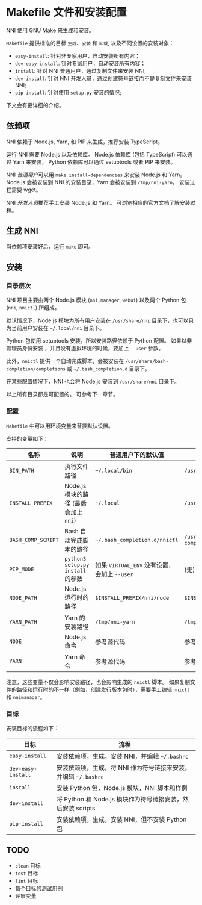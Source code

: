 # Makefile 文件和安装配置

NNI 使用 GNU Make 来生成和安装。

`Makefile` 提供标准的目标 `生成`、`安装` 和 `卸载`, 以及不同设置的安装对象：

* `easy-install`: 针对非专家用户，自动安装所有内容；
* `dev-easy-install`: 针对专家用户，自动安装所有内容；
* `install`: 针对 NNI 普通用户，通过复制文件来安装 NNI;
* `dev-install`: 针对 NNI 开发人员，通过创建符号链接而不是复制文件来安装 NNI;
* `pip-install`: 针对使用 `setup.py` 安装的情况;

下文会有更详细的介绍。

## 依赖项

NNI 依赖于 Node.js, Yarn, 和 PIP 来生成，推荐安装 TypeScript。

运行 NNI 需要 Node.js 以及依赖库。 Node.js 依赖库 (包括 TypeScript) 可以通过 Yarn 来安装， Python 依赖库可以通过 setuptools 或者 PIP 来安装。

NNI *普通用户*可以用 `make install-dependencies` 来安装 Node.js 和 Yarn。 Node.js 会被安装到 NNI 的安装目录，Yarn 会被安装到 `/tmp/nni-yarn`。 安装过程需要 wget。

NNI *开发人员*推荐手工安装 Node.js 和 Yarn。 可浏览相应的官方文档了解安装过程。

## 生成 NNI

当依赖项安装好后，运行 `make` 即可。

## 安装

### 目录层次

NNI 项目主要由两个 Node.js 模块 (`nni_manager`, `webui`) 以及两个 Python 包 (`nni`, `nnictl`) 所组成。

默认情况下，Node.js 模块为所有用户安装在 `/usr/share/nni` 目录下，也可以只为当前用户安装在 `~/.local/nni` 目录下。

Python 包使用 setuptools 安装，所以安装路径依赖于 Python 配置。 如果以非管理员身份安装 ，并且没有虚拟环境的时候，要加上 `--user` 参数。

此外，`nnictl` 提供一个自动完成脚本，会被安装在 `/usr/share/bash-completion/completions` 或 `~/.bash_completion.d` 目录下。

在某些配置情况下，NNI 也会将 Node.js 安装到 `/usr/share/nni` 目录下。

以上所有目录都是可配置的。 可参考下一章节。

### 配置

`Makefile` 中可以用环境变量来替换默认设置。

支持的变量如下：

| 名称                 | 说明                             | 普通用户下的默认值                          | root 下的默认值                                      |
| ------------------ | ------------------------------ | ---------------------------------- | ----------------------------------------------- |
| `BIN_PATH`         | 执行文件路径                         | `~/.local/bin`                     | `/usr/bin`                                      |
| `INSTALL_PREFIX`   | Node.js 模块的路径 (最后会加上 `nni`)    | `~/.local`                         | `/usr/share`                                    |
| `BASH_COMP_SCRIPT` | Bash 自动完成脚本的路径                 | `~/.bash_completion.d/nnictl`      | `/usr/share/bash-completion/completions/nnictl` |
| `PIP_MODE`         | `python3 setup.py install` 的参数 | 如果 `VIRTUAL_ENV` 没有设置，会加上 `--user` | (无)                                             |
| `NODE_PATH`        | Node.js 运行时的路径                 | `$INSTALL_PREFIX/nni/node`         | `$INSTALL_PREFIX/nni/node`                      |
| `YARN_PATH`        | Yarn 的安装路径                     | `/tmp/nni-yarn`                    | `/tmp/nni-yarn`                                 |
| `NODE`             | Node.js 命令                     | 参考源代码                              | 参考源代码                                           |
| `YARN`             | Yarn 命令                        | 参考源代码                              | 参考源代码                                           |

注意，这些变量不仅会影响安装路径，也会影响生成的 `nnictl` 脚本。 如果复制文件的路径和运行时的不一样（例如，创建发行版本包时），需要手工编辑 `nnictl` 和 `nnimanager`。

### 目标

安装目标的流程如下：

| 目标                 | 流程                                         |
| ------------------ | ------------------------------------------ |
| `easy-install`     | 安装依赖项，生成，安装 NNI，并编辑 `~/.bashrc`            |
| `dev-easy-install` | 安装依赖项，生成，将 NNI 作为符号链接来安装，并编辑 `~/.bashrc`   |
| `install`          | 安装 Python 包，Node.js 模块，NNI 脚本和样例           |
| `dev-install`      | 将 Python 和 Node.js 模块作为符号链接安装，然后安装 scripts |
| `pip-install`      | 安装依赖项，生成，安装 NNI，但不安装 Python 包              |

## TODO

* `clean` 目标
* `test` 目标
* `lint` 目标
* 每个目标的测试用例
* 评审变量